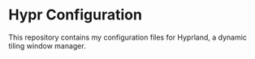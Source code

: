 # Hypr Configuration

This repository contains my configuration files for Hyprland, a dynamic tiling window manager.